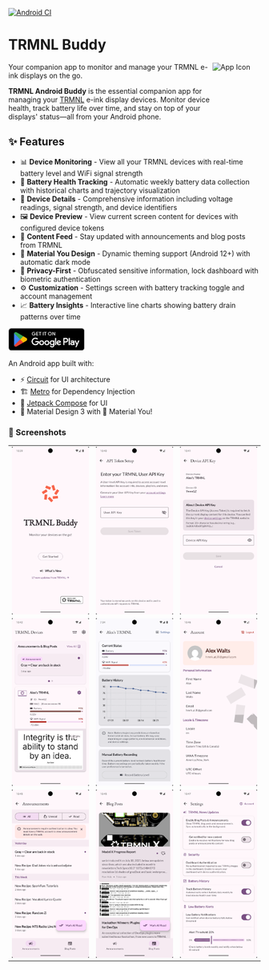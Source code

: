 [![Android CI](https://github.com/hossain-khan/trmnl-android-buddy/actions/workflows/android.yml/badge.svg)](https://github.com/hossain-khan/trmnl-android-buddy/actions/workflows/android.yml)

# TRMNL Buddy
<img width="96" height="96" alt="App Icon" src="https://github.com/user-attachments/assets/f5871ce0-786d-4f2f-aa51-1c6b72413bf7" align="right" />

Your companion app to monitor and manage your TRMNL e-ink displays on the go.

**TRMNL Android Buddy** is the essential companion app for managing your [TRMNL](https://usetrmnl.com) e-ink display devices. Monitor device health, track battery life over time, and stay on top of your displays' status—all from your Android phone.

## ✨ Features

- 📊 **Device Monitoring** - View all your TRMNL devices with real-time battery level and WiFi signal strength
- 🔋 **Battery Health Tracking** - Automatic weekly battery data collection with historical charts and trajectory visualization
- 📱 **Device Details** - Comprehensive information including voltage readings, signal strength, and device identifiers
- 🖼️ **Device Preview** - View current screen content for devices with configured device tokens
- 📰 **Content Feed** - Stay updated with announcements and blog posts from TRMNL
- 🎨 **Material You Design** - Dynamic theming support (Android 12+) with automatic dark mode
- 🔐 **Privacy-First** - Obfuscated sensitive information, lock dashboard with biometric authentication 
- ⚙️ **Customization** - Settings screen with battery tracking toggle and account management
- 📈 **Battery Insights** - Interactive line charts showing battery drain patterns over time

<a href="https://play.google.com/store/apps/details?id=ink.trmnl.android.buddy&pcampaignid=web_share" target="_blank"><img src="project-resources/google-play/GetItOnGooglePlay_Badge_Web_color_English.png" height="45"></a>

An Android app built with:
- ⚡️ [Circuit](https://github.com/slackhq/circuit) for UI architecture
- 🏗️ [Metro](https://zacsweers.github.io/metro/) for Dependency Injection
- 🎨 [Jetpack Compose](https://developer.android.com/jetpack/compose) for UI
- 📱 Material Design 3 with 🌈 Material You!


### 📸 Screenshots

<table>
  <tr>
    <td><img src="project-resources/screenshots/v2.1.0-pixel-6pro/Screenshot_20251025_223952.png" alt="Welcome Screen" width="250"/></td>
    <td><img src="project-resources/screenshots/v2.1.0-pixel-6pro/Screenshot_20251025_224019.png" alt="User API Configuration" width="250"/></td>
    <td><img src="project-resources/screenshots/v2.1.0-pixel-6pro/Screenshot_20251025_224125.png" alt="Device API Key Input" width="250"/></td>
  </tr>
  <tr>
    <td><img src="project-resources/screenshots/v2.1.0-pixel-6pro/Screenshot_20251025_224232.png" alt="Device Preview" width="250"/></td>
    <td><img src="project-resources/screenshots/v1.6.0-pixel-6pro/Screenshot_20251023_193409.png" alt="Device Details" width="250"/></td>
    <td><img src="project-resources/screenshots/v2.1.0-pixel-6pro/Screenshot_20251025_224628.png" alt="User Account Home" width="250"/></td>
  </tr>

  <tr>
    <td><img src="project-resources/screenshots/v2.1.0-pixel-6pro/Screenshot_20251025_224519.png" alt="TRMNL RSS Feed - Announcements" width="250"/></td>
    <td><img src="project-resources/screenshots/v2.1.0-pixel-6pro/Screenshot_20251025_224524.png" alt="TRMNL RSS Feed - Blog" width="250"/></td>
    <td><img src="project-resources/screenshots/v2.1.0-pixel-6pro/Screenshot_20251025_224736.png" alt="App Settings" width="250"/></td>
  </tr>
</table>
